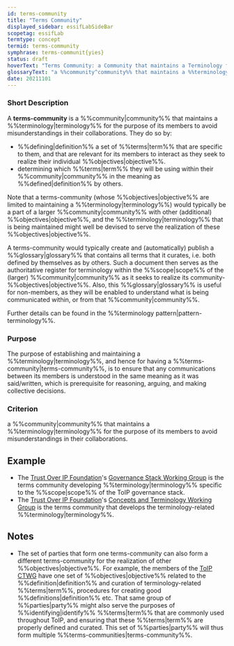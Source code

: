 ```yaml
---
id: terms-community
title: "Terms Community"
displayed_sidebar: essifLabSideBar
scopetag: essifLab
termtype: concept
termid: terms-community
symphrase: terms-communit{yies}
status: draft
hoverText: "Terms Community: a Community that maintains a Terminology for the purpose of avoiding misunderstandings between its members as they collaborate."
glossaryText: "a %%community^community%% that maintains a %%terminology^terminology%% for the purpose of avoiding misunderstandings between its members as they collaborate."
date: 20211101
---
```


### Short Description
A **terms-community** is a %%community|community%% that maintains a %%terminology|terminology%% for the purpose of its members to avoid misunderstandings in their collaborations. They do so by:
- %%defining|definition%% a set of %%terms|term%% that are specific to them, and that are relevant for its members to interact as they seek to realize their individual %%objectives|objective%%.
- determining which %%terms|term%% they will be using within their %%community|community%% in the meaning as %%defined|definition%% by others.

Note that a terms-community (whose %%objectives|objective%% are limited to maintaining a %%terminology|terminology%%) would typically be a part of a larger %%community|community%% with other (additional) %%objectives|objective%%, and the %%terminology|terminology%% that is being maintained might well be devised to serve the realization of these %%objectives|objective%%.

A terms-community would typically create and (automatically) publish a %%glossary|glossary%% that contains all terms that it curates, i.e. both defined by themselves as by others. Such a document then serves as the authoritative register for terminology within the %%scope|scope%% of the (larger) %%community|community%% as it seeks to realize its community-%%objectives|objective%%. Also, this %%glossary|glossary%% is useful for non-members, as they will be enabled to understand what is being communicated within, or from that %%community|community%%.

Further details can be found in the %%terminology pattern|pattern-terminology%%.

### Purpose
The purpose of establishing and maintaining a %%terminology|terminology%%, and hence for having a %%terms-community|terms-community%%, is to ensure that any communications between its members is understood in the same meaning as it was said/written, which is prerequisite for reasoning, arguing, and making collective decisions.

### Criterion
a %%community|community%% that maintains a %%terminology|terminology%% for the purpose of its members to avoid misunderstandings in their collaborations.

## Example

* The [Trust Over IP Foundation](https://trustoverip.org)'s [Governance Stack Working Group](https://wiki.trustoverip.org/display/HOME/Governance+Stack+Working+Group) is the terms community developing %%terminology|terminology%% specific to the %%scope|scope%% of the ToIP governance stack.
* The [Trust Over IP Foundation](https://trustoverip.org)'s [Concepts and Terminology Working Group](https://wiki.trustoverip.org/pages/viewpage.action?pageId=65700) is the terms community that develops the terminology-related %%terminology|terminology%%.

## Notes

- The set of parties that form one terms-community can also form a different terms-community for the realization of other %%objectives|objective%%. For example, the members of the [ToIP CTWG](https://wiki.trustoverip.org/pages/viewpage.action?pageId=65700) have one set of %%objectives|objective%% related to the %%definition|definition%% and curation of terminology-related %%terms|term%%, procedures for creating good %%definitions|definition%% etc. That same group of %%parties|party%% might also serve the purposes of %%identifying|identify%% %%terms|term%% that are commonly used throughout ToIP, and ensuring that these %%terms|term%% are properly defined and curated. This set of %%parties|party%% will thus form multiple %%terms-communities|terms-community%%.
